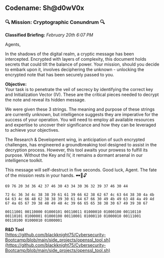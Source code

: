 ## **Codename: Sh@d0wV0x**  

  
### :mag: **Mission: Cryptographic Conundrum** :mag:  
**Classified Briefing:** *February 20th 6:07 PM*  
  
Agents,  
  
In the shadows of the digital realm, a cryptic message has been intercepted. Encrypted with layers of complexity, this document holds secrets that could tilt the balance of power. Your mission, should you decide to embark upon it, involves deciphering the unknown - unlocking the encrypted note that has been securely passed to you.

**Objective:**  
Your task is to penetrate the veil of secrecy by identifying the correct key and Initialization Vector (IV). These are the critical pieces needed to decrypt the note and reveal its hidden message.

We were given these 3 strings. The meaning and purpose of these strings are currently unknown, but intelligence suggests they are imperative for the success of your operation. You will need to employ all available resources and expertise to uncover their significance and how they can be leveraged to achieve your objectives.

The Research & Development wing, in anticipation of such encrypted challenges, has engineered a groundbreaking tool designed to assist in the decryption process. However, this tool awaits your prowess to fulfill its purpose. Without the Key and IV, it remains a dormant arsenal in our intelligence toolkit.

This message will self-destruct in five seconds. Good luck, Agent. The fate of the mission rests in your hands. :dark_sunglasses::briefcase::unlock:

`
69 76 20 3d 36 42 37 46 30 43 34 30 36 32 39 37 46 30 44
`  
  
`
72 6c 36 3d 4c 38 38 39 61 61 39 66 62 38 62 67 4c 63 64 38 30 4a 4b 64 63 4c 66 48 62 38 38 39 30 61 64 67 66 30 49 4b 49 63 48 4a 49 4d 67 4a 65 67 39 38 48 49 48 4c 39 66 65 65 38 38 30 67 49 39 38 67
`  

`
00111001 00110000 01000101 00110011 01000010 01000100 00110110 00110101 01000001 01000100 00110001 01000110 01000010 00111001 00110100 01000010 01000001
`  


**R&D Tool**  
[https://github.com/blackknight75/Cybersecurity-Bootcamp/blob/main/side_projects/openssl_tool.sh](https://github.com/blackknight75/Cybersecurity-Bootcamp/blob/main/side_projects/openssl_tool.sh)
